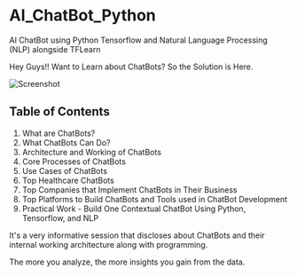 # AI_ChatBot_Python
AI ChatBot using Python Tensorflow and Natural Language Processing (NLP) alongside TFLearn

Hey Guys!! Want to Learn about ChatBots? So the Solution is Here.

![Screenshot](https://png.pngtree.com/png-vector/20220707/ourmid/pngtree-chatbot-robot-concept-chat-bot-png-image_5632381.png)

## Table of Contents
1. What are ChatBots?
2. What ChatBots Can Do?
3. Architecture and Working of ChatBots
4. Core Processes of ChatBots
5. Use Cases of ChatBots
6. Top Healthcare ChatBots
7. Top Companies that Implement ChatBots in Their Business
8. Top Platforms to Build ChatBots and Tools used in ChatBot Development
9. Practical Work - Build One Contextual ChatBot Using Python, Tensorflow, and NLP

It's a very informative session that discloses about ChatBots and their internal working architecture along with programming.

The more you analyze, the more insights you gain from the data.
